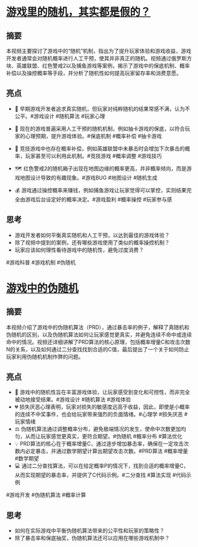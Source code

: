 # [游戏里的随机，其实都是假的？](https://www.bilibili.com/video/BV1EN4y1j7yd/)

## 摘要

本视频主要探讨了游戏中的“随机”机制，指出为了提升玩家体验和游戏收益，游戏开发者通常会对随机概率进行人工干预，使其并非真正的随机。视频通过俄罗斯方块、英雄联盟、红色警戒2以及捕鱼游戏等案例，揭示了游戏中的保底机制、概率补偿以及操控概率等手段，并分析了随机性如何提高玩家留存率和消费意愿。

## 亮点

- 🎲 早期游戏开发者追求真实随机，但玩家对纯粹随机的结果常感不满，认为不公平。#游戏设计 #随机算法 #玩家心理
    
- 🎰 现在的游戏普遍采用人工干预的随机机制，例如抽卡游戏的保底，以符合玩家的心理预期，提升游戏体验。#保底机制 #概率补偿 #抽卡游戏
    
- 🎯 竞技游戏中也存在概率补偿，例如英雄联盟中未暴击时会增加下次暴击的概率，玩家甚至可以利用此机制。#竞技游戏 #概率调整 #游戏技巧
    
- 🗺️ 红色警戒2的随机箱子出现在地图边缘的概率更高，并非概率倾向，而是游戏地图设计导致的有趣现象。#游戏BUG #地图设计 #随机生成
    
- 💰 游戏通过操控概率来赚钱，例如捕鱼游戏让玩家觉得可以掌控，实则结果完全由游戏后台设定好的概率决定。#游戏盈利 #概率操控 #玩家参与感
## 思考

- 游戏开发者如何平衡真实随机和人工干预，以达到最佳的游戏体验？
- 除了视频中提到的案例，还有哪些游戏使用了类似的概率操控机制？
- 玩家应该如何理性看待游戏中的随机性，避免过度消费？

#游戏科普 #游戏机制 #伪随机

# [游戏中的伪随机](https://www.bilibili.com/video/BV15i42127Q4)

## 摘要

本视频介绍了游戏中的伪随机算法（PRD），通过暴击率的例子，解释了真随机和伪随机的区别，以及伪随机算法如何让玩家感觉更真实，并避免连续不命中或连续命中的情况。视频还详细讲解了PRD算法的核心原理，包括概率增量C和攻击次数N的关系，以及如何通过二分查找找到合适的C值，最后提出了一个关于如何防止玩家利用伪随机机制作弊的问题。

## 亮点

- 🎲 游戏中的随机性旨在丰富游戏体验，让玩家感受到变化和可控性，而非完全被动地接受结果。#游戏设计 #随机算法 #游戏体验
- 💔 损失厌恶心理表明，玩家对损失的敏感度远高于收益，因此，即使是小概率的连续不中奖事件，也会给玩家带来强烈的负面情绪。#心理学 #损失厌恶 #玩家情绪
- ⚖️ 伪随机算法通过调整概率分布，避免极端情况的发生，使命中次数更加均匀，从而让玩家感觉更真实，更符合期望。#伪随机 #概率分布 #算法优化
- 💡 PRD算法的核心在于概率增量C，通过逐步增加暴击率，确保在一定攻击次数内必定暴击，并通过数学期望计算出期望攻击次数。#PRD算法 #概率增量 #数学期望
- 💻 通过二分查找算法，可以在给定概率P的情况下，找到合适的概率增量C，从而实现期望的暴击率，并提供了C代码示例。#二分查找 #算法实现 #代码示例

#游戏开发 #伪随机算法 #概率计算

## 思考

- 如何在实际游戏中平衡伪随机算法带来的公平性和玩家的策略性？
- 除了暴击率和保底抽奖，伪随机算法还可以应用在哪些游戏机制中？
